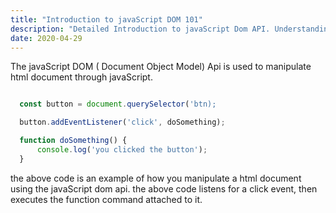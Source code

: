 ```yaml
---
title: "Introduction to javaScript DOM 101"
description: "Detailed Introduction to javaScript Dom API. Understanding javaScript Dom and how manipulate Html with the Dom."
date: 2020-04-29
---
```


The javaScript DOM ( Document Object Model) Api is used to manipulate html document through javaScript.

```javaScript

  const button = document.querySelector('btn);

  button.addEventListener('click', doSomething);

  function doSomething() {
      console.log('you clicked the button');
  }
```
the above code is an example of how you manipulate a html document using the javaScript dom api. the above code listens for a click event, then executes the function command attached to it.